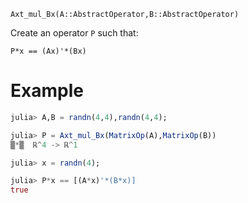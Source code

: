 `Axt_mul_Bx(A::AbstractOperator,B::AbstractOperator)`

Create an operator `P` such that:

`P*x == (Ax)'*(Bx)`

# Example

```julia
julia> A,B = randn(4,4),randn(4,4);

julia> P = Axt_mul_Bx(MatrixOp(A),MatrixOp(B))
▒*▒  ℝ^4 -> ℝ^1

julia> x = randn(4);

julia> P*x == [(A*x)'*(B*x)]
true

```
